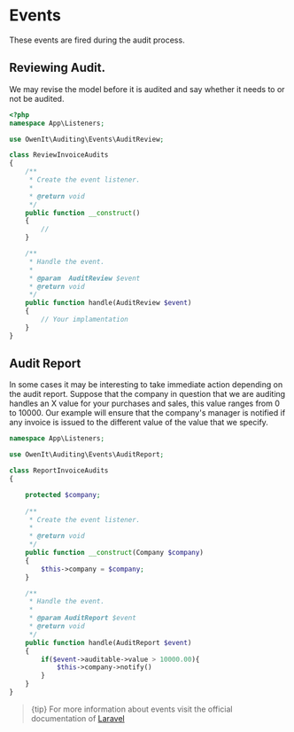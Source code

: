 # Events

These events are fired during the audit process.

## Reviewing Audit.

We may revise the model before it is audited and say whether it needs to or not be audited.


```php
<?php
namespace App\Listeners;

use OwenIt\Auditing\Events\AuditReview;

class ReviewInvoiceAudits
{
    /**
     * Create the event listener.
     *
     * @return void
     */
    public function __construct()
    {
        //
    }

    /**
     * Handle the event.
     *
     * @param  AuditReview $event
     * @return void
     */
    public function handle(AuditReview $event)
    {
        // Your implamentation 
    }
}
```

## Audit Report

In some cases it may be interesting to take immediate action depending on the audit report. Suppose that the company in question that we are auditing handles an X value for your purchases and sales, this value ranges from 0 to 10000. Our example will ensure that the company's manager is notified if any invoice is issued to the different value of the value that we specify.

```php
namespace App\Listeners;

use OwenIt\Auditing\Events\AuditReport;

class ReportInvoiceAudits
{

    protected $company;
    
    /**
     * Create the event listener.
     *
     * @return void
     */
    public function __construct(Company $company)
    {
        $this->company = $company;
    }

    /**
     * Handle the event.
     *
     * @param AuditReport $event
     * @return void
     */
    public function handle(AuditReport $event)
    {
        if($event->auditable->value > 10000.00){
            $this->company->notify()
        }
    }
}
```


> {tip} For more information about events visit the official documentation of [Laravel](https://laravel.com/docs/master/events)
